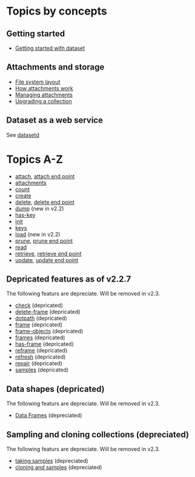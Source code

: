
Topics by concepts
==================

Getting started
---------------

- [Getting started with dataset](../how-to/getting-started-with-dataset.md)

Attachments and storage
-----------------------

- [File system layout](../how-to/file-system-layout.md)
- [How attachments work](../how-to/how-attachments-work.md)
- [Managing attachments](../how-to/managing-attachments.md)
- [Upgrading a collection](../how-to/upgrading-a-collection.md)

Dataset as a web service
------------------------

See [datasetd](datasetd.md)

Topics A-Z
==========

- [attach](attach.md), [attach end point](attach-endpoint.md)
- [attachments](attachments.md)
- [count](count.md)
- [create](create.md)
- [delete](delete.md), [delete end point](delete-endpoint.md)
- [dump](dump.md) (new in v2.2)
- [has-key](haskey.md)
- [init](init.md)
- [keys](keys.md)
- [load](load.md) (new in v2.2)
- [prune](prune.md), [prune end point](prune-endpoint.md)
- [read](read.md)
- [retrieve](retrieve.md "formerly known as detach"), [retrieve end point](retrieve-endpoint.md)
- [update](update.md), [update end point](update-endpoint.md)

Depricated features as of v2.2.7
--------------------------------

The following featurs are depreciate. Will be removed in v2.3.

- [check](check.md) (depricated)
- [delete-frame](delete-frame.md) (depricated)
- [dotpath](dotpath.md) (depricated)
- [frame](frame.md) (depricated)
- [frame-objects](frame-objects.md) (depricated)
- [frames](frames.md) (depricated)
- [has-frame](hasframe.md) (depricated)
- [reframe](reframe.md) (depricated)
- [refresh](refresh.md) (depricated)
- [repair](repair.md) (depricated)
- [samples](../how-to/samples.md) (depricated)

Data shapes (depricated)
------------------------

The following featurs are depreciate. Will be removed in v2.3.

- [Data Frames](../how-to/collections-and-data-frames.md) (depreciated)

Sampling and cloning collections (depreciated)
----------------------------------------------

The following featurs are depreciate. Will be removed in v2.3.

- [taking samples](../how-to/taking-samples.md) (depreciated)
- [cloning and samples](../how-to/cloning-and-samples.md) (depreciated)


